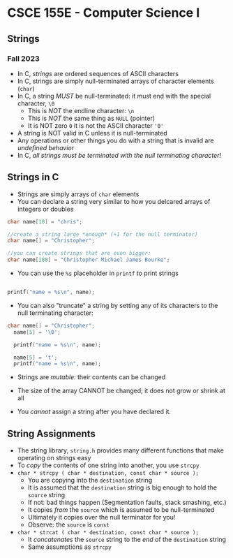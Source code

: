 
# CSCE 155E - Computer Science I
## Strings
### Fall 2023

* In C, *strings* are ordered sequences of ASCII characters
* In C, strings are simply null-terminated arrays of character elements (`char`)
* In C, a string *MUST* be null-terminated: it must end with the special character, `\0`
  * This is *NOT* the endline character: `\n`
  * This is *NOT* the same thing as `NULL` (pointer)
  * It is NOT zero `0` it is not the ASCII character `'0'`
* A string is NOT valid in C unless it is null-terminated
* Any operations or other things you do with a string that is invalid are *undefined behavior*
* In C, *all strings must be terminated with the null terminating character!*

## Strings in C

* Strings are simply arrays of `char` elements
* You can declare a string very similar to how you delcared arrays of integers or doubles

```c
char name[10] = "chris";

//create a string large *enough* (+1 for the null terminator)
char name[] = "Christopher";

//you can create strings that are even bigger:
char name[100] = "Christopher Michael James Bourke";
```

* You can use the `%s` placeholder in `printf` to print strings

```c

printf("name = %s\n", name);


```

* You can also "truncate" a string by setting any of its characters to the null terminating character:

```c
char name[] = "Christopher";
  name[5] = '\0';

  printf("name = %s\n", name);

  name[5] = 't';
  printf("name = %s\n", name);
```

* Strings are *mutable*: their contents can be changed
* The size of the array CANNOT be changed; it does not grow or shrink at all

* You *cannot* assign a string after you have declared it.

## String Assignments

* The string library, `string.h` provides many different functions that make operating on strings easy
* To *copy* the contents of one string into another, you use `strcpy`
* `char * strcpy ( char * destination, const char * source );`
  * You are copying into the `destination` string
  * It is assumed that the `destination` string is big enough to hold the `source` string
  * If not: bad things happen (Segmentation faults, stack smashing, etc.)
  * It copies *from* the `source` which is assumed to be null-terminated
  * Ultimately it copies over the null terminator for you!
  * Observe: the `source` is `const`
* `char * strcat ( char * destination, const char * source );`
  * It *concatenates* the `source` string to the *end* of the `destination` string
  * Same assumptions as `strcpy`

```text













```
